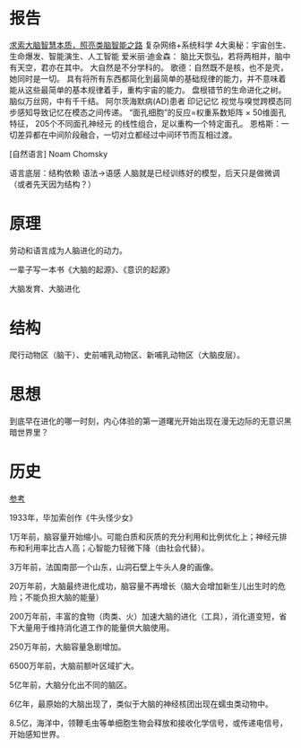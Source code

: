 

# 报告
[求索大脑智慧本质，照亮类脑智能之路](https://campus.swarma.org/course/4923/study) 
复杂网络+系统科学
4大奥秘：宇宙创生、生命爆发、智能演生、人工智能
爱米丽·迪金森： 脑比天恢弘，若将两相并，脑中有天空，君亦在其中。
大自然是不分学科的。
歌德：自然既不是核，也不是壳，她同时是一切。
具有将所有东西都简化到最简单的基础规律的能力，并不意味着能从这些最简单的基本规律着手，重构宇宙的能力。
盘根错节的生命进化之树。
脑似万丝网，中有千千结。
阿尔茨海默病(AD)患者
印记记忆
视觉与嗅觉跨模态同步感知导致记忆在模态之间传递。
“面孔细胞”的反应=权重系数矩阵 × 50维面孔特征，
205个不同面孔神经元 的线性组合，足以重构一个特定面孔。
恩格斯：一切差异都在中间阶段融合，一切对立都经过中间环节而互相过渡。


[自然语言]
Noam Chomsky

语言底层：结构依赖
语法->语感
人脑就是已经训练好的模型，后天只是做微调（或者先天因为结构？）


# 原理
劳动和语言成为人脑进化的动力。

一辈子写一本书《大脑的起源》、《意识的起源》

大脑发育、大脑进化

# 结构
爬行动物区（脑干）、史前哺乳动物区、新哺乳动物区（大脑皮层）。




# 思想
到底早在进化的哪一时刻，内心体验的第一道曙光开始出现在漫无边际的无意识黑暗世界里？


# 历史
[参考](https://www.madewill.com/thinking-model/evolutionary-history-of-the-brain.html)

1933年，毕加索创作《牛头怪少女》

1万年前，脑容量开始缩小。可能白质和灰质的充分利用和比例优化上；神经元排布和利用率比古人高；心智能力轻微下降（由社会代替）。

3万年前，法国南部一个山东，山洞石壁上牛头人身的画像。

20万年前，大脑最终进化成功，脑容量不再增长（脑大会增加新生儿出生时的危险；不能负担大脑的能量）

200万年前，丰富的食物（肉类、火）加速大脑的进化（工具），消化道变短，省下大量用于维持消化道工作的能量供大脑使用。

250万年前，大脑容量急剧增加。

6500万年前，大脑前额叶区域扩大。

5亿年前，大脑分化出不同的脑区。

6亿年，最原始的大脑出现了，类似于大脑的神经核团出现在蠕虫类动物中。

8.5亿，海洋中，领鞭毛虫等单细胞生物会释放和接收化学信号，或传递电信号，开始感知世界。










